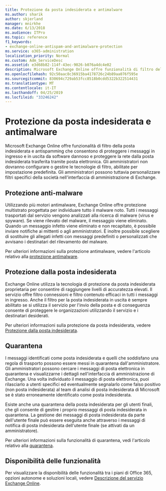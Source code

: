 ```yaml
---
title: Protezione da posta indesiderata e antimalware
ms.author: sharik
author: skjerland
manager: mnirkhe
ms.date: 6/13/2018
ms.audience: ITPro
ms.topic: reference
f1_keywords:
- exchange-online-antispam-and-antimalware-protection
ms.service: o365-administration
localization_priority: Normal
ms.custom: Adm_ServiceDesc
ms.assetid: e3d68b82-114f-43ec-9026-b076a4dc4e02
description: Microsoft Exchange Online offre funzionalità di filtro della posta indesiderata e antispamming che consentono di proteggere i messaggi in ingresso e in uscita da software dannoso e proteggere la rete dalla posta indesiderata trasferita tramite posta elettronica. Gli amministratori non dovranno configurare o gestire le tecnologie di filtro, abilitate per impostazione predefinita. Gli amministratori possono tuttavia personalizzare filtri specifici della società nell'interfaccia di amministrazione di Exchange.
ms.openlocfilehash: 92c50aac8c36915ba4178726c24b89aa076f595e
ms.sourcegitcommit: 830694c729ab53fcc8518b0cdd5322b322514431
ms.translationtype: MT
ms.contentlocale: it-IT
ms.lasthandoff: 04/25/2019
ms.locfileid: "33246242"
---
```

# <a name="anti-spam-and-anti-malware-protection"></a>Protezione da posta indesiderata e antimalware

Microsoft Exchange Online offre funzionalità di filtro della posta indesiderata e antispamming che consentono di proteggere i messaggi in ingresso e in uscita da software dannoso e proteggere la rete dalla posta indesiderata trasferita tramite posta elettronica. Gli amministratori non dovranno configurare o gestire le tecnologie di filtro, abilitate per impostazione predefinita. Gli amministratori possono tuttavia personalizzare filtri specifici della società nell'interfaccia di amministrazione di Exchange.
  
## <a name="anti-malware-protection"></a>Protezione anti-malware

Utilizzando più motori antimalware, Exchange Online offre protezione multistrato progettata per individuare tutto il malware noto. Tutti i messaggi trasportati dal servizio vengono analizzati alla ricerca di malware (virus e spyware). Se viene rilevato del malware, il messaggio viene eliminato. Quando un messaggio infetto viene eliminato e non recapitato, è possibile inviare notifiche ai mittenti o agli amministratori. È inoltre possibile scegliere di sostituire gli allegati infetti con messaggi predefiniti o personalizzati che avvisano i destinatari del rilevamento del malware.
  
Per ulteriori informazioni sulla protezione antimalware, vedere l'articolo relativo alla [protezione antimalware](https://go.microsoft.com/fwlink/p/?LinkId=271753).
  
## <a name="anti-spam-protection"></a>Protezione dalla posta indesiderata

Exchange Online utilizza la tecnologia di protezione da posta indesiderata proprietaria per consentire di raggiungere livelli di accuratezza elevati. Il servizio offre filtro connessioni e filtro contenuto efficaci in tutti i messaggi in ingresso. Anche il filtro per la posta indesiderata in uscita è sempre abilitato se si utilizza il servizio per l'invio della posta e di conseguenza consente di proteggere le organizzazioni utilizzando il servizio e i destinatari desiderati.
  
Per ulteriori informazioni sulla protezione da posta indesiderata, vedere [Protezione dalla posta indesiderata](https://support.office.com/en-us/article/Office-365-Email-Anti-Spam-Protection-6a601501-a6a8-4559-b2e7-56b59c96a586?ui=en-US&amp;rs=en-US&amp;ad=US).
  
## <a name="quarantine"></a>Quarantena

I messaggi identificati come posta indesiderata e quelli che soddisfano una regola di trasporto possono essere messi in quarantena dall'amministratore. Gli amministratori possono cercare i messaggi di posta elettronica in quarantena e visualizzarne i dettagli nell'interfaccia di amministrazione di Exchange. Una volta individuato il messaggio di posta elettronica, puoi rilasciarlo a utenti specifici ed eventualmente segnalarlo come falso positivo (non posta indesiderata) al team di analisi di posta indesiderata di Microsoft se è stato erroneamente identificato come posta indesiderata.
  
Esiste anche una quarantena della posta indesiderata per gli utenti finali, che gli consente di gestire i proprio messaggi di posta indesiderata in quarantena. La gestione dei messaggi di posta indesiderata da parte dell'utente finale può essere eseguita anche attraverso i messaggi di notifica di posta indesiderata dell'utente finale (se attivati da un amministratore).
  
Per ulteriori informazioni sulla funzionalità di quarantena, vedi l'articolo relativo alla [quarantena](https://go.microsoft.com/fwlink/p/?LinkId=271755).
  
## <a name="feature-availability"></a>Disponibilità delle funzionalità

Per visualizzare la disponibilità delle funzionalità tra i piani di Office 365, opzioni autonome e soluzioni locali, vedere [Descrizione del servizio Exchange Online](exchange-online-service-description.md).
  

